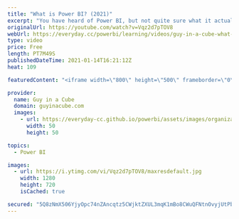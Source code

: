 ```yaml
---
title: "What is Power BI? (2021)"
excerpt: "You have heard of Power BI, but not quite sure what it actually is. You probably come from Excel land and want to know more about how you can take your data to the next level.   Adam summarizes the Power BI platform to help you understand how it fits into your business and work flow. Whether you are"
originalUrl: https://youtube.com/watch?v=Vqz2d7pTOV8
webUrl: https://everyday.cc/powerbi/learning/videos/guy-in-a-cube-what-is-power-bi-2021/
type: video
price: Free
length: PT7M49S
publishedDateTime: 2021-01-14T16:21:12Z
heat: 109

featuredContent: "<iframe width=\"800\" height=\"500\" frameborder=\"0\" src=\"https://www.youtube.com/embed/Vqz2d7pTOV8\" allow=\"accelerometer; autoplay; encrypted-media; gyroscope; picture-in-picture\" allowfullscreen></iframe>"

provider:
  name: Guy in a Cube
  domain: guyinacube.com
  images:
    - url: https://everyday-cc.github.io/powerbi/assets/images/organizations/guyinacube.com-50x50.jpg
      width: 50
      height: 50

topics:
  - Power BI

images:
  - url: https://i.ytimg.com/vi/Vqz2d7pTOV8/maxresdefault.jpg
    width: 1280
    height: 720
    isCached: true

secured: "5Q8zNmX506YjyOpc74nZAncqtz5CWjktZXUL3mqK1mBo8CWuQFNtnOvyjUtPbE07UFLms531SoyABb1xy2bPaTLbzPu/d8sFuihmE/yBZ6Dzook5843HLMms/4/u3TEypEUtumpuNKTwsnPG8AIRNmxnerh3Cl3ZYeRw3XI8w3UDo1wfMRExURuoDAakBm9u/JX63Zvq2Ye3c6PJnQivwBvOnkUPaxM7itzrzPCbljL1eDxLI1o23BqL6r9mO72++9nMQuCPtaNCwonbZLABYCSm2VySwO3I/7cXuq6JU3Q+2D/kt23ryN4bObSpdTp/vN69pJDBSka5wg51ZbnEl7fK4uqIipaIQpV9rcLke41LDk1Gnc/TMT9WMEZjaPXWrDLEZqUYfy3K3aHhxojQ35vetqWZ67U3mHQIvfvxazw=;aEdGHnQU/1zh7q32xB8Ayw=="
---
```


